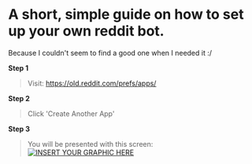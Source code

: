 # A short, simple guide on how to set up your own reddit bot.
Because I couldn't seem to find a good one when I needed it :/

**Step 1**
> Visit: https://old.reddit.com/prefs/apps/

**Step 2**
> Click 'Create Another App'

**Step 3**
> You will be presented with this screen:
[![INSERT YOUR GRAPHIC HERE](https://snipboard.io/FUY3wA.jpg)]()

